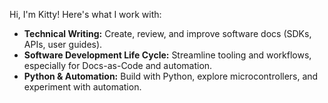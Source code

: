 Hi, I'm Kitty! Here's what I work with: 
- **Technical Writing:** Create, review, and improve software docs (SDKs, APIs, user guides).
- **Software Development Life Cycle:** Streamline tooling and workflows, especially for Docs-as-Code and automation.
- **Python & Automation:** Build with Python, explore microcontrollers, and experiment with automation.
